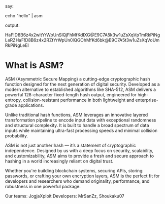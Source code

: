 say:

echo "hello" | asm

output:

HaF!D8B6z4x2wltYrWpUnSlQjFhMfKdIXG@E9C7A5k3w1uZsXqVpTmRkPiNgLeRZHaF!D8B6z4x2RZtYrWpUn0lQGOhMfKd6bk@E9C7A5t3w1uZsXqVoUmRkPiNgLeEl

# What is ASM?
ASM (Asymmetric Secure Mapping) a cutting-edge cryptographic hash function designed for the next generation of digital security. Developed as a modern alternative to established algorithms like SHA-512, ASM delivers a powerful 128-character fixed-length hash output, engineered for high-entropy, collision-resistant performance in both lightweight and enterprise-grade applications.

Unlike traditional hash functions, ASM leverages an innovative layered transformation pipeline to encode input data with exceptional randomness and structural complexity. It is built to handle a broad spectrum of data inputs while maintaining ultra-fast processing speeds and minimal collision probability.

ASM is not just another hash — it’s a statement of cryptographic independence. Designed by us with a deep focus on security, scalability, and customizability, ASM aims to provide a fresh and secure approach to hashing in a world increasingly reliant on digital trust.

Whether you're building blockchain systems, securing APIs, storing passwords, or crafting your own encryption layers, ASM is the perfect fit for developers and researchers who demand originality, performance, and robustness in one powerful package.

Our teams: JogjaXploit
Developers: MrSanZz, Shoukaku07

